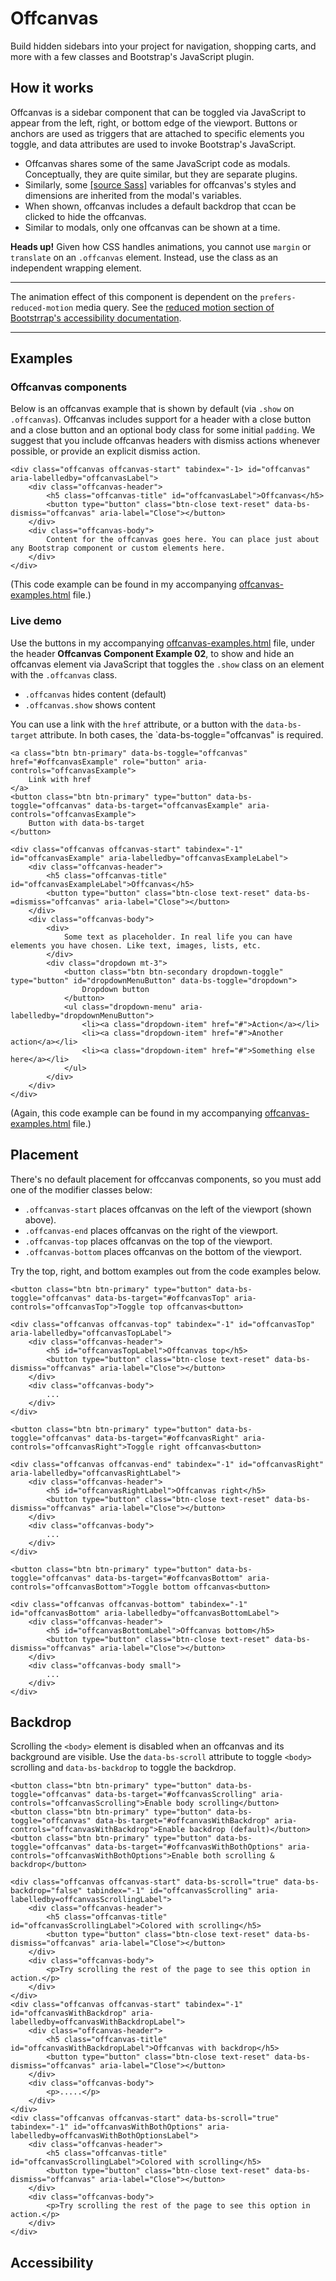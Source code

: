 # Offcanvas

Build hidden sidebars into your project for navigation, shopping carts, and more with a few classes and Bootstrap's JavaScript plugin.

## How it works

Offcanvas is a sidebar component that can be toggled via JavaScript to appear from the left, right, or bottom edge of the viewport. Buttons or anchors are used as triggers that are attached to specific elements you toggle, and data attributes are used to invoke Bootstrap's JavaScript.

* Offcanvas shares some of the same JavaScript code as modals. Conceptually, they are quite similar, but they are separate plugins.
* Similarly, some [[source Sass]]() <!-- link to "Sass" header below --> variables for offcanvas's styles and dimensions are inherited from the modal's variables.
* When shown, offcanvas includes a default backdrop that ccan be clicked to hide the offcanvas. 
* Similar to modals, only one offcanvas can be shown at a time.

**Heads up!** Given how CSS handles animations, you cannot use `margin` or `translate` on an `.offcanvas` element. Instead, use the class as an independent wrapping element.

<hr>

The animation effect of this component is dependent on the `prefers-reduced-motion` media query. See the [reduced motion section of Bootstrrap's accessibility documentation](https://github.com/AndrewSRea/My_Learning_Port/tree/main/Bootstrap/Getting_Started/Accessibility#reduced-motion).

<hr>

## Examples

### Offcanvas components

Below is an offcanvas example that is shown by default (via `.show` on `.offcanvas`). Offcanvas includes support for a header with a close button and a close button and an optional body class for some initial `padding`. We suggest that you include offcanvas headers with dismiss actions whenever possible, or provide an explicit dismiss action.
```
<div class="offcanvas offcanvas-start" tabindex="-1> id="offcanvas" aria-labelledby="offcanvasLabel">
    <div class="offcanvas-header">
        <h5 class="offcanvas-title" id="offcanvasLabel">Offcanvas</h5>
        <button type="button" class="btn-close text-reset" data-bs-dismiss="offcanvas" aria-label="Close"></button>
    </div>
    <div class="offcanvas-body">
        Content for the offcanvas goes here. You can place just about any Bootstrap component or custom elements here.
    </div>
</div>
```
(This code example can be found in my accompanying [offcanvas-examples.html](https://github.com/AndrewSRea/My_Learning_Port/blob/main/Bootstrap/Components/Offcanvas/offcanvas-examples.html) file.)

### Live demo

Use the buttons in my accompanying [offcanvas-examples.html](https://github.com/AndrewSRea/My_Learning_Port/blob/main/Bootstrap/Components/Offcanvas/offcanvas-examples.html) file, under the header **Offcanvas Component Example 02**, to show and hide an offcanvas element via JavaScript that toggles the `.show` class on an element with the `.offcanvas` class.

* `.offcanvas` hides content (default)
* `.offcanvas.show` shows content

You can use a link with the `href` attribute, or a button with the `data-bs-target` attribute. In both cases, the `data-bs-toggle="offcanvas" is required.
```
<a class="btn btn-primary" data-bs-toggle="offcanvas" href="#offcanvasExample" role="button" aria-controls="offcanvasExample">
    Link with href
</a>
<button class="btn btn-primary" type="button" data-bs-toggle="offcanvas" data-bs-target="offcanvasExample" aria-controls="offcanvasExample">
    Button with data-bs-target
</button>

<div class="offcanvas offcanvas-start" tabindex="-1" id="offcanvasExample" aria-labelledby="offcanvasExampleLabel">
    <div class="offcanvas-header">
        <h5 class="offcanvas-title" id="offcanvasExampleLabel">Offcanvas</h5>
        <button type="button" class="btn-close text-reset" data-bs-=dismiss="offcanvas" aria-label="Close"></button>
    </div>
    <div class="offcanvas-body">
        <div>
            Some text as placeholder. In real life you can have elements you have chosen. Like text, images, lists, etc.
        </div>
        <div class="dropdown mt-3">
            <button class="btn btn-secondary dropdown-toggle" type="button" id="dropdownMenuButton" data-bs-toggle="dropdown">
                Dropdown button
            </button>
            <ul class="dropdown-menu" aria-labelledby="dropdownMenuButton">
                <li><a class="dropdown-item" href="#">Action</a></li>
                <li><a class="dropdown-item" href="#">Another action</a></li>
                <li><a class="dropdown-item" href="#">Something else here</a></li>
            </ul>
        </div>
    </div>
</div>
```
(Again, this code example can be found in my accompanying [offcanvas-examples.html](https://github.com/AndrewSRea/My_Learning_Port/blob/main/Bootstrap/Components/Offcanvas/offcanvas-examples.html) file.)

## Placement

There's no default placement for offccanvas components, so you must add one of the modifier classes below:

* `.offcanvas-start` places offcanvas on the left of the viewport (shown above).
* `.offcanvas-end` places offcanvas on the right of the viewport.
* `.offcanvas-top` places offcanvas on the top of the viewport.
* `.offcanvas-bottom` places offcanvas on the bottom of the viewport.

Try the top, right, and bottom examples out from the code examples below.
```
<button class="btn btn-primary" type="button" data-bs-toggle="offcanvas" data-bs-target="#offcanvasTop" aria-controls="offcanvasTop">Toggle top offcanvas<button>

<div class="offcanvas offcanvas-top" tabindex="-1" id="offcanvasTop" aria-labelledby="offcanvasTopLabel">
    <div class="offcanvas-header">
        <h5 id="offcanvasTopLabel">Offcanvas top</h5>
        <button type="button" class="btn-close text-reset" data-bs-dismiss="offcanvas" aria-label="Close"></button>
    </div>
    <div class="offcanvas-body">
        ...
    </div>
</div>
```
```
<button class="btn btn-primary" type="button" data-bs-toggle="offcanvas" data-bs-target="#offcanvasRight" aria-controls="offcanvasRight">Toggle right offcanvas<button>

<div class="offcanvas offcanvas-end" tabindex="-1" id="offcanvasRight" aria-labelledby="offcanvasRightLabel">
    <div class="offcanvas-header">
        <h5 id="offcanvasRightLabel">Offcanvas right</h5>
        <button type="button" class="btn-close text-reset" data-bs-dismiss="offcanvas" aria-label="Close"></button>
    </div>
    <div class="offcanvas-body">
        ...
    </div>
</div>
```
```
<button class="btn btn-primary" type="button" data-bs-toggle="offcanvas" data-bs-target="#offcanvasBottom" aria-controls="offcanvasBottom">Toggle bottom offcanvas<button>

<div class="offcanvas offcanvas-bottom" tabindex="-1" id="offcanvasBottom" aria-labelledby="offcanvasBottomLabel">
    <div class="offcanvas-header">
        <h5 id="offcanvasBottomLabel">Offcanvas bottom</h5>
        <button type="button" class="btn-close text-reset" data-bs-dismiss="offcanvas" aria-label="Close"></button>
    </div>
    <div class="offcanvas-body small">
        ...
    </div>
</div>
```

## Backdrop

Scrolling the `<body>` element is disabled when an offcanvas and its background are visible. Use the `data-bs-scroll` attribute to toggle `<body>` scrolling and `data-bs-backdrop` to toggle the backdrop.
```
<button class="btn btn-primary" type="button" data-bs-toggle="offcanvas" data-bs-target="#offcanvasScrolling" aria-controls="offcanvasScrolling">Enable body scrolling</button>
<button class="btn btn-primary" type="button" data-bs-toggle="offcanvas" data-bs-target="#offcanvasWithBackdrop" aria-controls="offcanvasWithBackdrop">Enable backdrop (default)</button>
<button class="btn btn-primary" type="button" data-bs-toggle="offcanvas" data-bs-target="#offcanvasWithBothOptions" aria-controls="offcanvasWithBothOptions">Enable both scrolling & backdrop</button>

<div class="offcanvas offcanvas-start" data-bs-scroll="true" data-bs-backdrop="false" tabindex="-1" id="offcanvasScrolling" aria-labelledby=offcanvasScrollingLabel">
    <div class="offcanvas-header">
        <h5 class="offcanvas-title" id="offcanvasScrollingLabel">Colored with scrolling</h5>
        <button type="button" class="btn-close text-reset" data-bs-dismiss="offcanvas" aria-label="Close"></button>
    </div>
    <div class="offcanvas-body">
        <p>Try scrolling the rest of the page to see this option in action.</p>
    </div>
</div>
<div class="offcanvas offcanvas-start" tabindex="-1" id="offcanvasWithBackdrop" aria-labelledby=offcanvasWithBackdropLabel">
    <div class="offcanvas-header">
        <h5 class="offcanvas-title" id="offcanvasWithBackdropLabel">Offcanvas with backdrop</h5>
        <button type="button" class="btn-close text-reset" data-bs-dismiss="offcanvas" aria-label="Close"></button>
    </div>
    <div class="offcanvas-body">
        <p>.....</p>
    </div>
</div>
<div class="offcanvas offcanvas-start" data-bs-scroll="true" tabindex="-1" id="offcanvasWithBothOptions" aria-labelledby=offcanvasWithBothOptionsLabel">
    <div class="offcanvas-header">
        <h5 class="offcanvas-title" id="offcanvasScrollingLabel">Colored with scrolling</h5>
        <button type="button" class="btn-close text-reset" data-bs-dismiss="offcanvas" aria-label="Close"></button>
    </div>
    <div class="offcanvas-body">
        <p>Try scrolling the rest of the page to see this option in action.</p>
    </div>
</div>
```

## Accessibility

